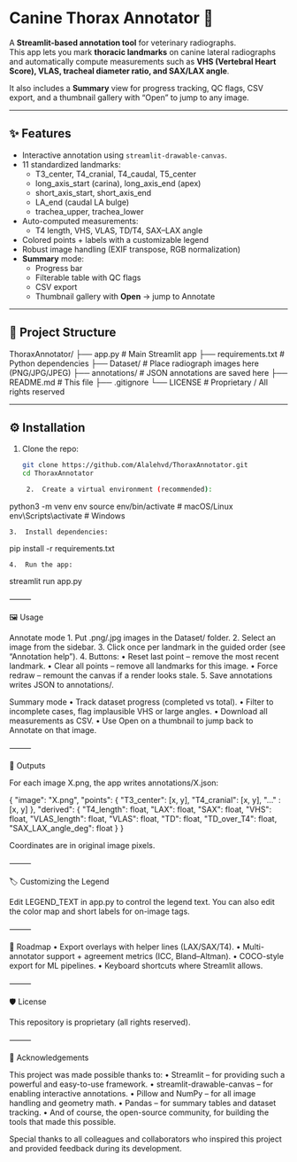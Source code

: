 # Canine Thorax Annotator 🐾

A **Streamlit-based annotation tool** for veterinary radiographs.  
This app lets you mark **thoracic landmarks** on canine lateral radiographs and automatically compute measurements such as **VHS (Vertebral Heart Score), VLAS, tracheal diameter ratio, and SAX/LAX angle**. 

It also includes a **Summary** view for progress tracking, QC flags, CSV export, and a thumbnail gallery with “Open” to jump to any image.

---

## ✨ Features
- Interactive annotation using `streamlit-drawable-canvas`.
- 11 standardized landmarks:
  - T3_center, T4_cranial, T4_caudal, T5_center  
  - long_axis_start (carina), long_axis_end (apex)  
  - short_axis_start, short_axis_end  
  - LA_end (caudal LA bulge)  
  - trachea_upper, trachea_lower
- Auto-computed measurements:
  - T4 length, VHS, VLAS, TD/T4, SAX–LAX angle
- Colored points + labels with a customizable legend
- Robust image handling (EXIF transpose, RGB normalization)
- **Summary** mode:
  - Progress bar
  - Filterable table with QC flags
  - CSV export
  - Thumbnail gallery with **Open** → jump to Annotate

---

## 📂 Project Structure

ThoraxAnnotator/
├── app.py              # Main Streamlit app
├── requirements.txt    # Python dependencies
├── Dataset/            # Place radiograph images here (PNG/JPG/JPEG)
├── annotations/        # JSON annotations are saved here
├── README.md           # This file
├── .gitignore
└── LICENSE             # Proprietary / All rights reserved

---

## ⚙️ Installation
1. Clone the repo:
   ```bash
   git clone https://github.com/Alalehvd/ThoraxAnnotator.git
   cd ThoraxAnnotator

	2.	Create a virtual environment (recommended):

python3 -m venv env
source env/bin/activate   # macOS/Linux
env\Scripts\activate      # Windows


	3.	Install dependencies:

pip install -r requirements.txt


	4.	Run the app:

streamlit run app.py



⸻

🖼️ Usage

Annotate mode
	1.	Put .png/.jpg images in the Dataset/ folder.
	2.	Select an image from the sidebar.
	3.	Click once per landmark in the guided order (see “Annotation help”).
	4.	Buttons:
	•	Reset last point – remove the most recent landmark.
	•	Clear all points – remove all landmarks for this image.
	•	Force redraw – remount the canvas if a render looks stale.
	5.	Save annotations writes JSON to annotations/.

Summary mode
	•	Track dataset progress (completed vs total).
	•	Filter to incomplete cases, flag implausible VHS or large angles.
	•	Download all measurements as CSV.
	•	Use Open on a thumbnail to jump back to Annotate on that image.

⸻

🔎 Outputs

For each image X.png, the app writes annotations/X.json:

{
  "image": "X.png",
  "points": { "T3_center": [x, y], "T4_cranial": [x, y], "..." : [x, y] },
  "derived": {
    "T4_length": float,
    "LAX": float,
    "SAX": float,
    "VHS": float,
    "VLAS_length": float,
    "VLAS": float,
    "TD": float,
    "TD_over_T4": float,
    "SAX_LAX_angle_deg": float
  }
}

Coordinates are in original image pixels.

⸻

🏷️ Customizing the Legend

Edit LEGEND_TEXT in app.py to control the legend text.
You can also edit the color map and short labels for on-image tags.

⸻

🚀 Roadmap
	•	Export overlays with helper lines (LAX/SAX/T4).
	•	Multi-annotator support + agreement metrics (ICC, Bland–Altman).
	•	COCO-style export for ML pipelines.
	•	Keyboard shortcuts where Streamlit allows.

⸻

🛡️ License

This repository is proprietary (all rights reserved).

⸻

🙏 Acknowledgements

This project was made possible thanks to:
	•	Streamlit – for providing such a powerful and easy-to-use framework.
	•	streamlit-drawable-canvas – for enabling interactive annotations.
	•	Pillow and NumPy – for all image handling and geometry math.
	•	Pandas – for summary tables and dataset tracking.
	•	And of course, the open-source community, for building the tools that made this possible.

Special thanks to all colleagues and collaborators who inspired this project and provided feedback during its development.
